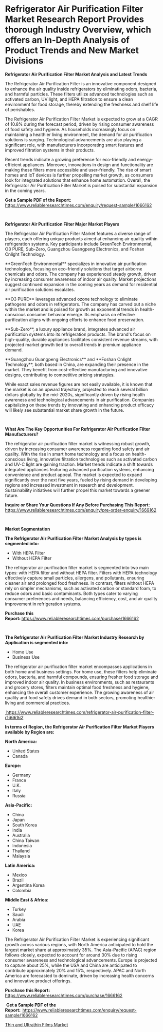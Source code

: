 <p><h1>Refrigerator Air Purification Filter Market Research Report Provides thorough Industry Overview, which offers an In-Depth Analysis of Product Trends and New Market Divisions</h1></p><p><strong>Refrigerator Air Purification Filter Market Analysis and Latest Trends</strong></p>
<p><p>The Refrigerator Air Purification Filter is an innovative component designed to enhance the air quality inside refrigerators by eliminating odors, bacteria, and harmful particles. These filters utilize advanced technologies such as activated carbon, UV light, and HEPA filtration to ensure a clean environment for food storage, thereby extending the freshness and shelf life of perishables.</p><p>The Refrigerator Air Purification Filter Market is expected to grow at a CAGR of 10.8% during the forecast period, driven by rising consumer awareness of food safety and hygiene. As households increasingly focus on maintaining a healthier living environment, the demand for air purification solutions is surging. Technological advancements are also playing a significant role, with manufacturers incorporating smart features and improved filtration systems in their products.</p><p>Recent trends indicate a growing preference for eco-friendly and energy-efficient appliances. Moreover, innovations in design and functionality are making these filters more accessible and user-friendly. The rise of smart homes and IoT devices is further propelling market growth, as consumers look for integrated solutions that enhance home automation. Overall, the Refrigerator Air Purification Filter Market is poised for substantial expansion in the coming years.</p></p>
<p><strong>Get a Sample PDF of the Report:&nbsp;</strong> <a href="https://www.reliableresearchtimes.com/enquiry/request-sample/1666162?utm_campaign=3293&utm_medium=2&utm_source=Github&utm_content=ia&utm_term=08032025&utm_id=refrigerator-air-purification-filter">https://www.reliableresearchtimes.com/enquiry/request-sample/1666162</a></p>
<p>&nbsp;</p>
<p><strong>Refrigerator Air Purification Filter Major Market Players</strong></p>
<p><p>The Refrigerator Air Purification Filter Market features a diverse range of players, each offering unique products aimed at enhancing air quality within refrigeration systems. Key participants include GreenTech Environmental, O3 PURE, Sub-Zero, Guangzhou Guangpeng Electronics, and Foshan Cnlight Technology.</p><p>**GreenTech Environmental** specializes in innovative air purification technologies, focusing on eco-friendly solutions that target airborne chemicals and odors. The company has experienced steady growth, driven by increasing consumer awareness of indoor air quality. Market projections suggest continued expansion in the coming years as demand for residential air purification solutions escalates.</p><p>**O3 PURE** leverages advanced ozone technology to eliminate pathogens and odors in refrigerators. The company has carved out a niche within the market and is poised for growth as exponential trends in health-conscious consumer behavior emerge. Its emphasis on effective purification aligns with ongoing efforts to enhance food preservation.</p><p>**Sub-Zero**, a luxury appliance brand, integrates advanced air purification systems into its refrigeration products. The brand's focus on high-quality, durable appliances facilitates consistent revenue streams, with projected market growth tied to overall trends in premium appliance demand.</p><p>**Guangzhou Guangpeng Electronics** and **Foshan Cnlight Technology**, both based in China, are expanding their presence in the market. They benefit from cost-effective manufacturing and innovative designs, contributing to competitive pricing strategies.</p><p>While exact sales revenue figures are not easily available, it is known that the market is on an upward trajectory, projected to reach several billion dollars globally by the mid-2020s, significantly driven by rising health awareness and technological advancements in air purification. Companies capitalizing on these trends by innovating and enhancing product efficacy will likely see substantial market share growth in the future.</p></p>
<p>&nbsp;</p>
<p><strong>What Are The Key Opportunities For Refrigerator Air Purification Filter Manufacturers?</strong></p>
<p><p>The refrigerator air purification filter market is witnessing robust growth, driven by increasing consumer awareness regarding food safety and air quality. With the rise in smart home technology and a focus on health-conscious living, innovative filtration technologies such as activated carbon and UV-C light are gaining traction. Market trends indicate a shift towards integrated appliances featuring advanced purification systems, enhancing convenience and product appeal. The market is expected to expand significantly over the next five years, fueled by rising demand in developing regions and increased investment in research and development. Sustainability initiatives will further propel this market towards a greener future.</p></p>
<p><strong>Inquire or Share Your Questions If Any Before Purchasing This Report:</strong> <a href="https://www.reliableresearchtimes.com/enquiry/pre-order-enquiry/1666162?utm_campaign=3293&utm_medium=2&utm_source=Github&utm_content=ia&utm_term=08032025&utm_id=refrigerator-air-purification-filter">https://www.reliableresearchtimes.com/enquiry/pre-order-enquiry/1666162</a></p>
<p>&nbsp;</p>
<p><strong>Market Segmentation</strong></p>
<p><strong>The Refrigerator Air Purification Filter Market Analysis by types is segmented into:</strong></p>
<p><ul><li>With HEPA Filter</li><li>Without HEPA Filter</li></ul></p>
<p><p>The refrigerator air purification filter market is segmented into two main types: with HEPA filter and without HEPA filter. Filters with HEPA technology effectively capture small particles, allergens, and pollutants, ensuring cleaner air and prolonged food freshness. In contrast, filters without HEPA rely on simpler mechanisms, such as activated carbon or standard foam, to reduce odors and basic contaminants. Both types cater to varying consumer preferences and needs, balancing efficiency, cost, and air quality improvement in refrigeration systems.</p></p>
<p><strong>Purchase this Report:&nbsp;</strong><a href="https://www.reliableresearchtimes.com/purchase/1666162?utm_campaign=3293&utm_medium=2&utm_source=Github&utm_content=ia&utm_term=08032025&utm_id=refrigerator-air-purification-filter">https://www.reliableresearchtimes.com/purchase/1666162</a></p>
<p>&nbsp;</p>
<p><strong>The Refrigerator Air Purification Filter Market Industry Research by Application is segmented into:</strong></p>
<p><ul><li>Home Use</li><li>Business Use</li></ul></p>
<p><p>The refrigerator air purification filter market encompasses applications in both home and business settings. For home use, these filters help eliminate odors, bacteria, and harmful compounds, ensuring fresher food storage and improved indoor air quality. In business environments, such as restaurants and grocery stores, filters maintain optimal food freshness and hygiene, enhancing the overall customer experience. The growing awareness of air quality and food safety drives demand in both sectors, promoting healthier living and commercial practices.</p></p>
<p><a href="https://www.reliableresearchtimes.com/refrigerator-air-purification-filter-r1666162?utm_campaign=3293&utm_medium=2&utm_source=Github&utm_content=ia&utm_term=08032025&utm_id=refrigerator-air-purification-filter">&nbsp;https://www.reliableresearchtimes.com/refrigerator-air-purification-filter-r1666162</a></p>
<p><strong>In terms of Region, the Refrigerator Air Purification Filter Market Players available by Region are:</strong></p>
<p>
    <p> <strong> North America: </strong>
        <ul>
            <li>United States</li>
            <li>Canada</li>
        </ul>
        </p> 
    <p> <strong> Europe: </strong>
        <ul>
            <li>Germany</li>
            <li>France</li>
            <li>U.K.</li>
            <li>Italy</li>
            <li>Russia</li>
        </ul>
        </p> 
    <p> <strong> Asia-Pacific: </strong>
        <ul>
            <li>China</li>
            <li>Japan</li>
            <li>South Korea</li>
            <li>India</li>
            <li>Australia</li>
            <li>China Taiwan</li>
            <li>Indonesia</li>
            <li>Thailand</li>
            <li>Malaysia</li>
        </ul>
        </p> 
    <p> <strong> Latin America: </strong>
        <ul>
            <li>Mexico</li>
            <li>Brazil</li>
            <li>Argentina Korea</li>
            <li>Colombia</li>
        </ul>
        </p> 
    <p> <strong> Middle East & Africa: </strong>
        <ul>
            <li>Turkey</li>
            <li>Saudi</li>
            <li>Arabia</li>
            <li>UAE</li>
            <li>Korea</li>
        </ul>
    </p>
    </p>
<p><p>The Refrigerator Air Purification Filter Market is experiencing significant growth across various regions, with North America anticipated to hold the largest market share at approximately 35%. The Asia-Pacific (APAC) region follows closely, expected to account for around 30% due to rising consumer awareness and technological advancements. Europe is projected to capture about 25%, while the USA and China are anticipated to contribute approximately 20% and 15%, respectively. APAC and North America are forecasted to dominate, driven by increasing health concerns and innovative product offerings.</p></p>
<p><strong>Purchase this Report: </strong><a href="https://www.reliableresearchtimes.com/purchase/1666162?utm_campaign=3293&utm_medium=2&utm_source=Github&utm_content=ia&utm_term=08032025&utm_id=refrigerator-air-purification-filter">https://www.reliableresearchtimes.com/purchase/1666162</a></p>
<p>&nbsp;<strong>Get a Sample PDF of the Report:&nbsp;&nbsp;</strong><a href="https://www.reliableresearchtimes.com/enquiry/request-sample/1666162?utm_campaign=3293&utm_medium=2&utm_source=Github&utm_content=ia&utm_term=08032025&utm_id=refrigerator-air-purification-filter">https://www.reliableresearchtimes.com/enquiry/request-sample/1666162</a></p>
<p><strong></strong></p>
<p><p><a href="https://github.com/daemluari/Market-Research-Report-List-1/blob/main/thin-and-ultrathin-films-market.md?utm_campaign=3293&utm_medium=2&utm_source=Github&utm_content=ia&utm_term=08032025&utm_id=refrigerator-air-purification-filter">Thin and Ultrathin Films Market</a></p></p>